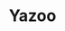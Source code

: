 ---
title: "Yazoo"
summary: "Yazoo was an English synthpop duo from Basildon, Essex. They had a number of top ten hits in the British charts in the early 1980s. Formed in late 1981 by former songwriter and English singer , Yazoo was signed to who licensed them to in the USA. In an interview Vince Clark admitted the band name \"Yazoo\" name came from the record label ."
image: "yazoo.jpg"
apple_music_artist_url: "https://music.apple.com/gb/artist/yazoo/1186052185"
---